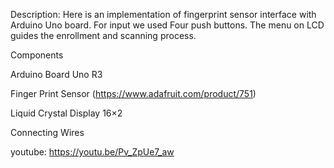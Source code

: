 Description:
Here is an implementation of fingerprint sensor interface with Arduino Uno board. For input we used Four push buttons. The menu on LCD guides the enrollment and scanning process. 

Components

Arduino Board Uno R3

Finger Print Sensor (https://www.adafruit.com/product/751)

Liquid Crystal Display 16×2

Connecting Wires

youtube: https://youtu.be/Pv_ZpUe7_aw
